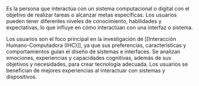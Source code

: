 Es la persona que interactúa con un sistema computacional o digital con el objetivo de realizar tareas o alcanzar metas específicas. Los usuarios pueden tener diferentes niveles de conocimiento, habilidades y expectativas, lo que influye en cómo interactúan con una interfaz o sistema.


Los usuarios son el foco principal en la investigación de [[Interacción Humano-Computadora (IHC)]], ya que sus preferencias, características y comportamientos guían el diseño de sistemas e interfaces. Se analizan emociones, experiencias y capacidades cognitivas, además de sus objetivos y necesidades, para crear tecnología adecuada. Los usuarios se benefician de mejores experiencias al interactuar con sistemas y dispositivos.